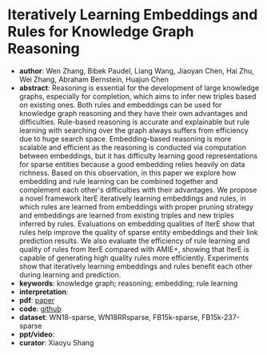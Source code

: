 # Iteratively Learning Embeddings and Rules for Knowledge Graph Reasoning 
- **author**: Wen Zhang, Bibek Paudel, Liang Wang, Jiaoyan Chen, Hai Zhu, Wei Zhang, Abraham Bernstein, Huajun Chen  
- **abstract**: Reasoning is essential for the development of large knowledge graphs, especially for completion, which aims to infer new triples based on existing ones. Both rules and embeddings can be used for knowledge graph reasoning and they have their own advantages and difficulties. Rule-based reasoning is accurate and explainable but rule learning with searching over the graph always suffers from efficiency due to huge search space. Embedding-based reasoning is more scalable and efficient as the reasoning is conducted via computation between embeddings, but it has difficulty learning good representations for sparse entities because a good embedding relies heavily on data richness. Based on this observation, in this paper we explore how embedding and rule learning can be combined together and complement each other's difficulties with their advantages. We propose a novel framework IterE iteratively learning embeddings and rules, in which rules are learned from embeddings with proper pruning strategy and embeddings are learned from existing triples and new triples inferred by rules. Evaluations on embedding qualities of IterE show that rules help improve the quality of sparse entity embeddings and their link prediction results. We also evaluate the efficiency of rule learning and quality of rules from IterE compared with AMIE+, showing that IterE is capable of generating high quality rules more efficiently. Experiments show that iteratively learning embeddings and rules benefit each other during learning and prediction.
- **keywords**: knowledge graph; reasoning; embedding; rule learning
- **interpretation**: 
- **pdf**: [paper](https://arxiv.org/pdf/1903.08948.pdf)
- **code**: [github](https://github.com/wencolani/IterE)
- **dataset**: WN18-sparse, WN18RRsparse, FB15k-sparse, FB15k-237-sparse
- **ppt/video**:
- **curator**: Xiaoyu Shang 
